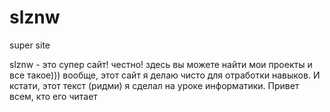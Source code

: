 # slznw
super site

slznw - это супер сайт! честно! здесь вы можете найти мои проекты и все такое))) вообще, этот сайт я делаю чисто для отработки навыков. 
И кстати, этот текст (ридми) я сделал на уроке информатики. Привет всем, кто его читает
